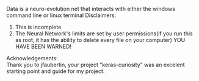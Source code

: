 Data is a neuro-evolution net that interacts with either the windows command line or linux terminal
Disclaimers:
1. This is incomplete
2. The Neural Network's limits are set by user permissions(if you run this as root, it has the ability to delete every file on your computer)
YOU HAVE BEEN WARNED!

Acknowledgements:<br />
Thank you to jfaubertin, your project "keras-curiosity" was an excelent starting point and guide for my project.
